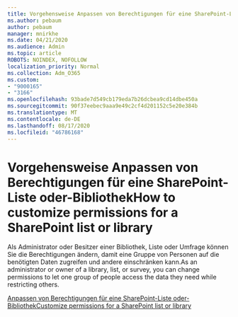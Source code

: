 ```yaml
---
title: Vorgehensweise Anpassen von Berechtigungen für eine SharePoint-Liste oder-Bibliothek
ms.author: pebaum
author: pebaum
manager: mnirkhe
ms.date: 04/21/2020
ms.audience: Admin
ms.topic: article
ROBOTS: NOINDEX, NOFOLLOW
localization_priority: Normal
ms.collection: Adm_O365
ms.custom:
- "9000165"
- "3166"
ms.openlocfilehash: 93bade7d549cb179eda7b26dcbea9cd14dbe450a
ms.sourcegitcommit: 90f37eebec9aaa9e49c2cf4d201152c5e20e384b
ms.translationtype: MT
ms.contentlocale: de-DE
ms.lasthandoff: 08/17/2020
ms.locfileid: "46786168"
---
```

# <a name="how-to-customize-permissions-for-a-sharepoint-list-or-library"></a><span data-ttu-id="53602-102">Vorgehensweise Anpassen von Berechtigungen für eine SharePoint-Liste oder-Bibliothek</span><span class="sxs-lookup"><span data-stu-id="53602-102">How to customize permissions for a SharePoint list or library</span></span>

<span data-ttu-id="53602-103">Als Administrator oder Besitzer einer Bibliothek, Liste oder Umfrage können Sie die Berechtigungen ändern, damit eine Gruppe von Personen auf die benötigten Daten zugreifen und andere einschränken kann.</span><span class="sxs-lookup"><span data-stu-id="53602-103">As an administrator or owner of a library, list, or survey, you can change permissions to let one group of people access the data they need while restricting others.</span></span>

[<span data-ttu-id="53602-104">Anpassen von Berechtigungen für eine SharePoint-Liste oder-Bibliothek</span><span class="sxs-lookup"><span data-stu-id="53602-104">Customize permissions for a SharePoint list or library</span></span>](https://support.office.com/article/customize-permissions-for-a-sharepoint-list-or-library-02d770f3-59eb-4910-a608-5f84cc297782)
